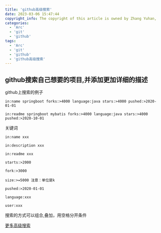 ```yaml
---
title: 'github高级搜索'
date: 2023-03-06 15:47:44
copyright_info: The copyright of this article is owned by Zhang Yuhan, and it follows the CC BY-NC-SA 4.0 agreement. For reprinting, please attach the original source link and this statement
categories: 
  - 'Arc'
  - 'git'
  - 'github'
tags: 
  - 'Arc'
  - 'git'
  - 'github'
  - 'github高级搜索'
---
```

## github搜索自己想要的项目,并添加更加详细的描述

github上搜索的例子

`in:name springboot forks:>4000 language:java stars:>4000 pushed:>2020-01-01`

`in:readme springboot mybatis forks:>4000 language:java stars:>4000 pushed:>2020-10-01`

关键词

`in:name xxx`

`in:description xxx`

`in:readme xxx`

`starts:>2000`

`fork:>3000`

`size:>=5000 注意：单位是k`

`pushed:>2020-01-01`

`language:xxx`

`user:xxx`

搜索的方式可以组合,叠加，用空格分开条件

[更多高级搜索](https://github.com/search/advanced)
